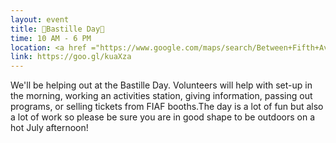 ```yaml
---
layout: event
title: 🎊Bastille Day🎊
time: 10 AM - 6 PM
location: <a href ="https://www.google.com/maps/search/Between+Fifth+Avenue+and+Lexington+Avenue,+on+East+60th+Street/@40.763584,-73.9708039,17z">Fifth Ave and Lexington Ave East 60th St</a>, Manhattan
link: https://goo.gl/kuaXza
---
```

We'll be helping out at the Bastille Day.  Volunteers will help with set-up in the morning, working an activities station, giving information, passing out programs, or selling tickets from FIAF booths.The day is a lot of fun but also a lot of work so please be sure you are in good shape to be outdoors on a hot July afternoon!